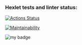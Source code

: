 ### Hexlet tests and linter status:
[![Actions Status](https://github.com/Kursakov92/frontend-project-46/workflows/hexlet-check/badge.svg)](https://github.com/Kursakov92/frontend-project-46/actions)

[![Maintainability](https://api.codeclimate.com/v1/badges/7a32facf3898fcdeccf5/maintainability)](https://codeclimate.com/github/Kursakov92/frontend-project-46/maintainability)

![my badge](https://github.com/Kursakov92/frontend-project-46/actions/workflows/gendiff-check.yml/badge.svg)
